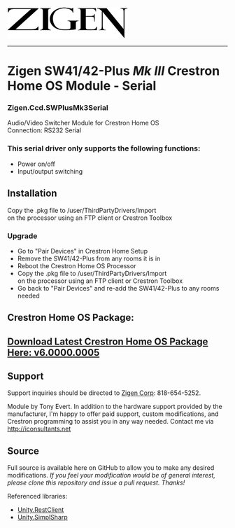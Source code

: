 ![Zigen Logo](https://github.com/tony722/Zigen.HXLPlus/raw/master/Documentation/Zigen_Logo_Black_small.png)
***
# Zigen SW41/42-Plus _Mk III_ Crestron Home OS Module - Serial
### Zigen.Ccd.SWPlusMk3Serial

Audio/Video Switcher Module for Crestron Home OS  
Connection: RS232 Serial

### This serial driver only supports the following functions:
* Power on/off
* Input/output switching

## Installation
Copy the .pkg file to /user/ThirdPartyDrivers/Import  
on the processor using an FTP client or Crestron Toolbox

### Upgrade
* Go to "Pair Devices" in Crestron Home Setup
* Remove the SW41/42-Plus from any rooms it is in
* Reboot the Crestron Home OS Processor
* Copy the .pkg file to /user/ThirdPartyDrivers/Import  
on the processor using an FTP client or Crestron Toolbox
* Go back to "Pair Devices" and re-add the SW41/42-Plus to any rooms needed


## Crestron Home OS Package:
## [Download Latest Crestron Home OS Package Here: v6.0000.0005](https://github.com/tony722/Zigen.Ccd.SWPlusMk3Serial/raw/master/AET.Zigen.Ccd.SWPlusMk3Serial/AET.Zigen.Ccd.SWPlusMk3Serial/bin/Debug/AET.Zigen.Ccd.SWPlusMk3Serial.pkg)

## Support
Support inquiries should be directed to [Zigen Corp](https://zingencorp.com): 818-654-5252. 

Module by Tony Evert. 
In addition to the hardware support provided by the manufacturer, I'm happy to offer paid support, custom modifications, and Crestron programming to assist you in any way needed. Contact me via http://iconsultants.net

## Source
Full source is available here on GitHub to allow you to make any desired modifications. _If you feel your modification would be of general interest, please clone this repository and issue a pull request. Thanks!_

Referenced libraries:
* [Unity.RestClient](https://github.com/tony722/Unity.RestClient) 
* [Unity.SimplSharp](https://github.com/tony722/Unity.SimplSharp)

